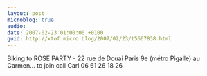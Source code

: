```yaml
---
layout: post
microblog: true
audio: 
date: 2007-02-23 01:00:00 +0100
guid: http://xtof.micro.blog/2007/02/23/t5667838.html
---
```

Biking to ROSE PARTY - 22 rue de Douai Paris 9e (métro Pigalle) au Carmen... to join call Carl 06 61 26 18 26
